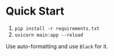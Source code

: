 # Quick Start
1. `pip install -r requirements.txt`
1. `uvicorn main:app --reload`

Use auto-formatting and use `Black` for it.  
